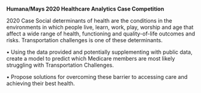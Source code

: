 <b>Humana/Mays 2020 Healthcare Analytics Case Competition </B>

2020 Case
Social determinants of health are the conditions in the environments in which people live, learn, work, play, worship and age that affect a wide range of
health, functioning and quality-of-life outcomes and risks. Transportation challenges is one of these determinants.

• Using the data provided and potentially supplementing with public data, create a model to predict which Medicare members are most likely struggling with
Transportation Challenges.

• Propose solutions for overcoming these barrier to accessing care and achieving their best health. 

